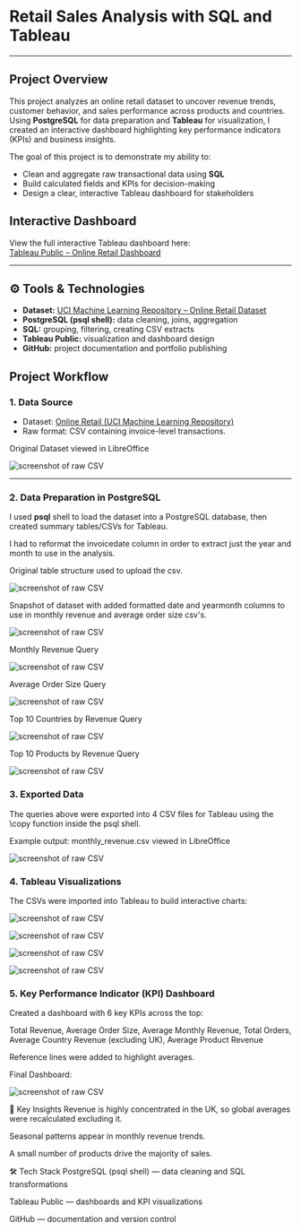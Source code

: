 # Retail Sales Analysis with SQL and Tableau

---
## Project Overview

This project analyzes an online retail dataset to uncover revenue trends, customer behavior, and sales performance across products and countries. Using **PostgreSQL** for data preparation and **Tableau** for visualization, I created an interactive dashboard highlighting key performance indicators (KPIs) and business insights.

The goal of this project is to demonstrate my ability to:

- Clean and aggregate raw transactional data using **SQL**  
- Build calculated fields and KPIs for decision-making  
- Design a clear, interactive Tableau dashboard for stakeholders  

## Interactive Dashboard

View the full interactive Tableau dashboard here:  
[Tableau Public – Online Retail Dashboard](https://public.tableau.com/app/profile/ben.mihelic/viz/OnlineRetailAnalysis_17558674772550)


---



## ⚙️ Tools & Technologies

- **Dataset:** [UCI Machine Learning Repository – Online Retail Dataset](https://archive.ics.uci.edu/ml/datasets/online+retail)  
- **PostgreSQL (psql shell):** data cleaning, joins, aggregation  
- **SQL:** grouping, filtering, creating CSV extracts  
- **Tableau Public:** visualization and dashboard design  
- **GitHub:** project documentation and portfolio publishing  
## Project Workflow

### 1. Data Source
- Dataset: [Online Retail (UCI Machine Learning Repository)](https://archive.ics.uci.edu/ml/datasets/online+retail)  
- Raw format: CSV containing invoice-level transactions.  

Original Dataset viewed in LibreOffice
  
![screenshot of raw CSV](Screenshots/original_data_libre_office.png)

---

### 2. Data Preparation in PostgreSQL
I used **psql** shell to load the dataset into a PostgreSQL database, then created summary tables/CSVs for Tableau.

I had to reformat the invoicedate column in order to extract just the year and month to use in the analysis.

Original table structure used to upload the csv.

![screenshot of raw CSV](Screenshots/psql_original_table.png)

Snapshot of dataset with added formatted date and yearmonth columns to use in monthly revenue and average order size csv's.

![screenshot of raw CSV](Screenshots/psql_table_with_timestamp_and_yearmonth.png)

Monthly Revenue Query

![screenshot of raw CSV](Screenshots/psql_revenue_by_month.png)

Average Order Size Query
  
![screenshot of raw CSV](Screenshots/psql_average_order_size.png)

Top 10 Countries by Revenue Query
  
![screenshot of raw CSV](Screenshots/psql_country_by_revenue.png)

Top 10 Products by Revenue Query
  
![screenshot of raw CSV](Screenshots/psql_product_by_revenue.png)

### 3. Exported Data
The queries above were exported into 4 CSV files for Tableau using the \copy function inside the psql shell.

Example output:  monthly_revenue.csv viewed in LibreOffice

![screenshot of raw CSV](Screenshots/monthly_revenue.png)

### 4. Tableau Visualizations
The CSVs were imported into Tableau to build interactive charts:

![screenshot of raw CSV](Screenshots/Monthly_Revenue_Graph.png)

![screenshot of raw CSV](Screenshots/Average_Order_Total.png)

![screenshot of raw CSV](Screenshots/Revenue_by_Product_Graph.png)

![screenshot of raw CSV](Screenshots/Countries_by_Revenue_Graph.png)


### 5. Key Performance Indicator (KPI) Dashboard
Created a dashboard with 6 key KPIs across the top:

Total Revenue, Average Order Size, Average Monthly Revenue, Total Orders, Average Country Revenue (excluding UK), Average Product Revenue

Reference lines were added to highlight averages.

Final Dashboard:

![screenshot of raw CSV](Screenshots/Final_Product.png)



🚀 Key Insights
Revenue is highly concentrated in the UK, so global averages were recalculated excluding it.

Seasonal patterns appear in monthly revenue trends.

A small number of products drive the majority of sales.

🛠️ Tech Stack
PostgreSQL (psql shell) — data cleaning and SQL transformations

Tableau Public — dashboards and KPI visualizations

GitHub — documentation and version control

